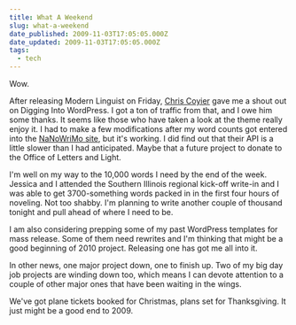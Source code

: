 ```yaml
---
title: What A Weekend
slug: what-a-weekend
date_published: 2009-11-03T17:05:05.000Z
date_updated: 2009-11-03T17:05:05.000Z
tags:
  - tech
---
```


Wow.

After releasing Modern Linguist on Friday, [Chris Coyier](http://digwp.com/2009/11/wp-typo-abound/) gave me a shout out on Digging Into WordPress. I got a ton of traffic from that, and I owe him some thanks. It seems like those who have taken a look at the theme really enjoy it. I had to make a few modifications after my word counts got entered into the [NaNoWriMo site](http://nanowrimo.org), but it's working. I did find out that their API is a little slower than I had anticipated. Maybe that a future project to donate to the Office of Letters and Light.

I'm well on my way to the 10,000 words I need by the end of the week. Jessica and I attended the Southern Illinois regional kick-off write-in and I was able to get 3700-something words packed in in the first four hours of noveling. Not too shabby. I'm planning to write another couple of thousand tonight and pull ahead of where I need to be.

I am also considering prepping some of my past WordPress templates for mass release. Some of them need rewrites and I'm thinking that might be a good beginning of 2010 project. Releasing one has got me all into it.

In other news, one major project down, one to finish up. Two of my big day job projects are winding down too, which means I can devote attention to a couple of other major ones that have been waiting in the wings.

We've got plane tickets booked for Christmas, plans set for Thanksgiving. It just might be a good end to 2009.
